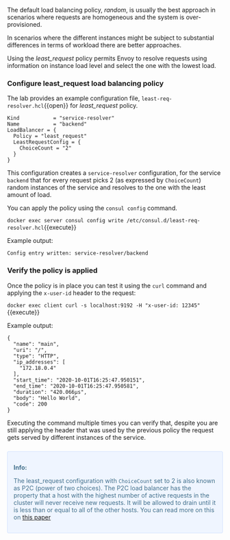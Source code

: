 The default load balancing policy, _random_, is usually the best approach in scenarios where requests are homogeneous and the system is over-provisioned.

In scenarios where the different instances might be subject to substantial differences in terms of workload there are better approaches.

Using the *least_request* policy permits Envoy to resolve requests using information on instance load level and select the one with the lowest load.

### Configure least_request load balancing policy

The lab provides an example configuration file, `least-req-resolver.hcl`{{open}} for *least_request* policy.

```
Kind           = "service-resolver"
Name           = "backend"
LoadBalancer = {
  Policy = "least_request"
  LeastRequestConfig = {
    ChoiceCount = "2"
  }
}
```

This configuration creates a `service-resolver` configuration, for the service `backend` that for every request picks 2 (as expressed by `ChoiceCount`) random instances of the service and resolves to the one with the least amount of load.

You can apply the policy using the `consul config` command.

`docker exec server consul config write /etc/consul.d/least-req-resolver.hcl`{{execute}}

Example output:

```
Config entry written: service-resolver/backend
```

### Verify the policy is applied

Once the policy is in place you can test it using the `curl` command and applying the `x-user-id` header to the request:

`docker exec client curl -s localhost:9192 -H "x-user-id: 12345"`{{execute}}

Example output:

```
{
  "name": "main",
  "uri": "/",
  "type": "HTTP",
  "ip_addresses": [
    "172.18.0.4"
  ],
  "start_time": "2020-10-01T16:25:47.950151",
  "end_time": "2020-10-01T16:25:47.950581",
  "duration": "420.066µs",
  "body": "Hello World",
  "code": 200
}
```

Executing the command multiple times you can verify that, despite you are still applying the header that was used by the previous policy the request gets served by different instances of the service.

<div style="background-color:#eff5ff; color:#416f8c; border:1px solid #d0e0ff; padding:1em; border-radius:3px; margin:24px 0;">
  <p><strong>Info:</strong><br>
  
  The least_request configuration with `ChoiceCount` set to 2 is also known as P2C (power of two choices). The P2C load balancer has the property that a host with the highest number of active requests in the cluster will never receive new requests. It will be allowed to drain until it is less than or equal to all of the other hosts. You can read more on this on [this paper](https://www.eecs.harvard.edu/~michaelm/postscripts/handbook2001.pdf)

</p></div>
